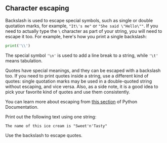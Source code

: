 ## Character escaping

Backslash is used to escape special symbols, such as single or double quotation marks, 
for example, `"It\'s me"` or `"She said \"Hello\""`. If you need to actually type the <code>\\</code>
character as part of your string, you will need to escape it too. For example, here's how 
you print a single backslash:

```python
print('\\')
```

The special symbol `'\n'` is used to add a line break to a string, while `'\t'` means tabulation.

Quotes have special meanings, and they can be escaped with a backslash too. 
If you need to print quotes inside a string, use a different kind of quotes: single quotation 
marks may be used in a double-quoted string without escaping, and vice versa. Also, as a side note, it is a good 
idea to pick your favorite kind of quotes and use them consistently.

You can learn more about escaping from <a href="https://docs.python.org/3/reference/lexical_analysis.html#string-and-bytes-literals">this section</a> of Python Documentation.  

Print out the following text using one string:  
```text
The name of this ice cream is "Sweet'n'Tasty"  
```


<div class='hint'>Use the backslash to escape quotes.</div>
